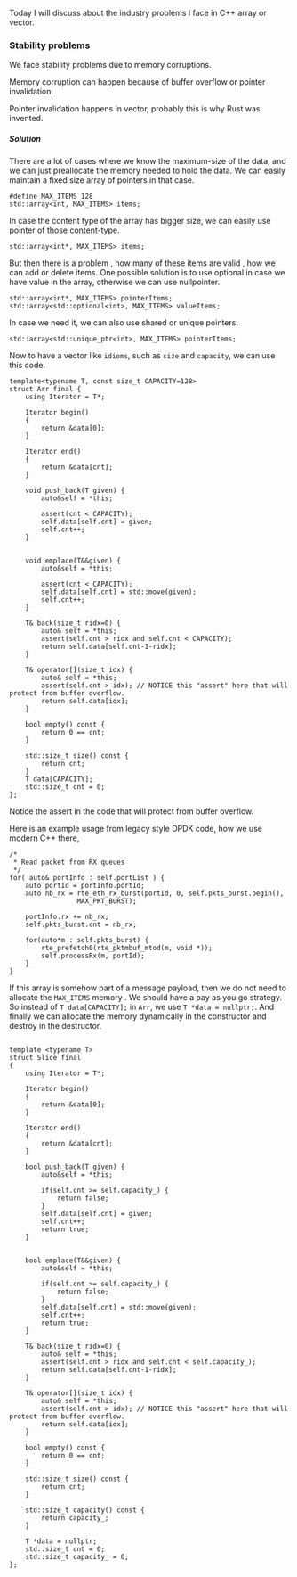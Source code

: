 

Today I will discuss about the industry problems I face in C++ array or vector. 

### Stability problems

We face stability problems due to memory corruptions.

Memory corruption can happen because of buffer overflow or pointer invalidation.

Pointer invalidation happens in vector, probably this is why Rust was invented.


##### Solution

There are a lot of cases where we know the maximum-size of the data, and we can just preallocate the memory needed to hold the data. We can easily maintain a fixed size array of pointers in that case.

```
#define MAX_ITEMS 128
std::array<int, MAX_ITEMS> items;
```

In case the content type of the array has bigger size, we can easily use pointer of those content-type.

```
std::array<int*, MAX_ITEMS> items;
```

But then there is a problem , how many of these items are valid , how we can add or delete items. One possible solution is to use optional in case we have value in the array, otherwise we can use nullpointer.

```
std::array<int*, MAX_ITEMS> pointerItems; 
std::array<std::optional<int>, MAX_ITEMS> valueItems; 
```

In case we need it, we can also use shared or unique pointers.

```
std::array<std::unique_ptr<int>, MAX_ITEMS> pointerItems; 
```

Now to have a vector like `idioms`, such as `size` and `capacity`, we can use this code.

```
template<typename T, const size_t CAPACITY=128>
struct Arr final {
    using Iterator = T*;

    Iterator begin()
    {
        return &data[0];
    }

    Iterator end()
    {
        return &data[cnt];
    }

    void push_back(T given) {
        auto&self = *this;
        
        assert(cnt < CAPACITY);
        self.data[self.cnt] = given;
        self.cnt++;
    }


    void emplace(T&&given) {
        auto&self = *this;
        
        assert(cnt < CAPACITY);
        self.data[self.cnt] = std::move(given);
        self.cnt++;
    }

    T& back(size_t ridx=0) {
        auto& self = *this;
        assert(self.cnt > ridx and self.cnt < CAPACITY);
        return self.data[self.cnt-1-ridx];
    }

    T& operator[](size_t idx) {
        auto& self = *this;
        assert(self.cnt > idx); // NOTICE this "assert" here that will protect from buffer overflow.
        return self.data[idx];
    }

    bool empty() const {
        return 0 == cnt;
    }

    std::size_t size() const {
        return cnt;
    }
    T data[CAPACITY];
    std::size_t cnt = 0;
};
```

Notice the assert in the code that will protect from buffer overflow.

Here is an example usage from legacy style DPDK code, how we use modern C++ there,

```
/*
 * Read packet from RX queues
 */
for( auto& portInfo : self.portList ) {
    auto portId = portInfo.portId;
    auto nb_rx = rte_eth_rx_burst(portId, 0, self.pkts_burst.begin(),
                 MAX_PKT_BURST);

    portInfo.rx += nb_rx;
    self.pkts_burst.cnt = nb_rx;

    for(auto*m : self.pkts_burst) {
        rte_prefetch0(rte_pktmbuf_mtod(m, void *));
        self.processRx(m, portId);
    }
}
```

If this array is somehow part of a message payload, then we do not need to allocate the `MAX_ITEMS` memory . We should have a pay as you go strategy. So instead of `T data[CAPACITY];` in `Arr`,
we use `T *data = nullptr;`. And finally we can allocate the memory dynamically in the constructor and destroy in the destructor.


```

template <typename T>
struct Slice final
{
    using Iterator = T*;

    Iterator begin()
    {
        return &data[0];
    }

    Iterator end()
    {
        return &data[cnt];
    }

    bool push_back(T given) {
        auto&self = *this;
        
        if(self.cnt >= self.capacity_) {
            return false;
        }
        self.data[self.cnt] = given;
        self.cnt++;
        return true;
    }


    bool emplace(T&&given) {
        auto&self = *this;
        
        if(self.cnt >= self.capacity_) {
            return false;
        }
        self.data[self.cnt] = std::move(given);
        self.cnt++;
        return true;
    }

    T& back(size_t ridx=0) {
        auto& self = *this;
        assert(self.cnt > ridx and self.cnt < self.capacity_);
        return self.data[self.cnt-1-ridx];
    }

    T& operator[](size_t idx) {
        auto& self = *this;
        assert(self.cnt > idx); // NOTICE this "assert" here that will protect from buffer overflow.
        return self.data[idx];
    }

    bool empty() const {
        return 0 == cnt;
    }

    std::size_t size() const {
        return cnt;
    }

    std::size_t capacity() const {
        return capacity_;
    }

    T *data = nullptr;
    std::size_t cnt = 0;
    std::size_t capacity_ = 0;
};

```
